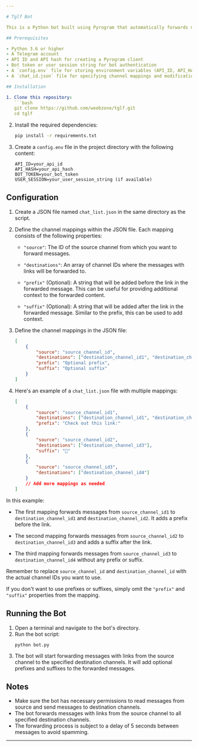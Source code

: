 ```yaml
---

# Tglf Bot

This is a Python bot built using Pyrogram that automatically forwards messages with links from a source channel to multiple destination channels. The bot can be configured using a JSON file and can be run using either a user session or a bot token.

## Prerequisites

- Python 3.6 or higher
- A Telegram account
- API ID and API hash for creating a Pyrogram client
- Bot token or user session string for bot authentication
- A `config.env` file for storing environment variables (API_ID, API_HASH, BOT_TOKEN, USER_SESSION)
- A `chat_id.json` file for specifying channel mappings and modifications

## Installation

1. Clone this repository:
   ```bash
   git clone https://github.com/weebzone/tglf.git
   cd tglf
   ```

2. Install the required dependencies:
   ```bash
   pip install -r requirements.txt
   ```

3. Create a `config.env` file in the project directory with the following content:
   ```env
   API_ID=your_api_id
   API_HASH=your_api_hash
   BOT_TOKEN=your_bot_token
   USER_SESSION=your_user_session_string (if available)
   ```

## Configuration

1. Create a JSON file named `chat_list.json` in the same directory as the script.
2. Define the channel mappings within the JSON file. Each mapping consists of the following properties:

   - `"source"`: The ID of the source channel from which you want to forward messages.

   - `"destinations"`: An array of channel IDs where the messages with links will be forwarded to.

   - `"prefix"` (Optional): A string that will be added before the link in the forwarded message. This can be useful for providing additional context to the forwarded content.

   - `"suffix"` (Optional): A string that will be added after the link in the forwarded message. Similar to the prefix, this can be used to add context.

3. Define the channel mappings in the JSON file:
   ```json
   [
       {
           "source": "source_channel_id",
           "destinations": ["destination_channel_id1", "destination_channel_id2"],
           "prefix": "Optional prefix",
           "suffix": "Optional suffix"
       }
   ]
   ```
4. Here's an example of a `chat_list.json` file with multiple mappings:

    ```json
    [
        {
            "source": "source_channel_id1",
            "destinations": ["destination_channel_id1", "destination_channel_id2"],
            "prefix": "Check out this link:"
        },
        {
            "source": "source_channel_id2",
            "destinations": ["destination_channel_id3"],
            "suffix": "🔗"
        },
        {
            "source": "source_channel_id3",
            "destinations": ["destination_channel_id4"]
        }
        // Add more mappings as needed
    ]
    ```

In this example:

- The first mapping forwards messages from `source_channel_id1` to `destination_channel_id1` and `destination_channel_id2`. It adds a prefix before the link.

- The second mapping forwards messages from `source_channel_id2` to `destination_channel_id3` and adds a suffix after the link.

- The third mapping forwards messages from `source_channel_id3` to `destination_channel_id4` without any prefix or suffix.

Remember to replace `source_channel_id` and `destination_channel_id` with the actual channel IDs you want to use.

If you don't want to use prefixes or suffixes, simply omit the `"prefix"` and `"suffix"` properties from the mapping.
## Running the Bot

1. Open a terminal and navigate to the bot's directory.
2. Run the bot script:
   ```
   python bot.py
   ```
3. The bot will start forwarding messages with links from the source channel to the specified destination channels. It will add optional prefixes and suffixes to the forwarded messages.

## Notes

- Make sure the bot has necessary permissions to read messages from source and send messages to destination channels.
- The bot forwards messages with links from the source channel to all specified destination channels.
- The forwarding process is subject to a delay of 5 seconds between messages to avoid spamming.

---
```

